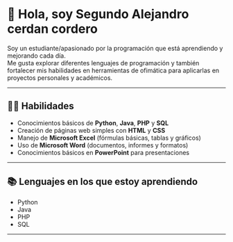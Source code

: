 # 👋 Hola, soy Segundo Alejandro cerdan cordero

Soy un estudiante/apasionado por la programación que está aprendiendo y mejorando cada día.  
Me gusta explorar diferentes lenguajes de programación y también fortalecer mis habilidades en herramientas de ofimática para aplicarlas en proyectos personales y académicos.  

---

## 👨‍💻 Habilidades
- Conocimientos básicos de **Python**, **Java**, **PHP** y **SQL**  
- Creación de páginas web simples con **HTML** y **CSS**  
- Manejo de **Microsoft Excel** (fórmulas básicas, tablas y gráficos)  
- Uso de **Microsoft Word** (documentos, informes y formatos)  
- Conocimientos básicos en **PowerPoint** para presentaciones  

---

## 📚 Lenguajes en los que estoy aprendiendo
- Python  
- Java  
- PHP  
- SQL  

---
